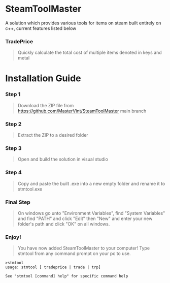 # SteamToolMaster
A solution which provides various tools for items on steam built entirely on c++, current features listed below
### TradePrice
> Quickly calculate the total cost of multiple items denoted in keys and metal

# Installation Guide
### Step 1
> Download the ZIP file from https://github.com/MasterVint/SteamToolMaster main branch
### Step 2
> Extract the ZIP to a desired folder
### Step 3
> Open and build the solution in visual studio
### Step 4
> Copy and paste the built .exe into a new empty folder and rename it to stmtool.exe
### Final Step
> On windows go unto "Environment Variables", find "System Variables" and find "PATH" and click "Edit" then "New" and enter your new folder's path and click "OK" on all windows.
### Enjoy!
> You have now added SteamToolMaster to your computer! Type stmtool from any command prompt on your pc to use.
```
>stmtool
usage: stmtool [ tradeprice | trade | trp]

See "stmtool [command] help" for specific command help
```
